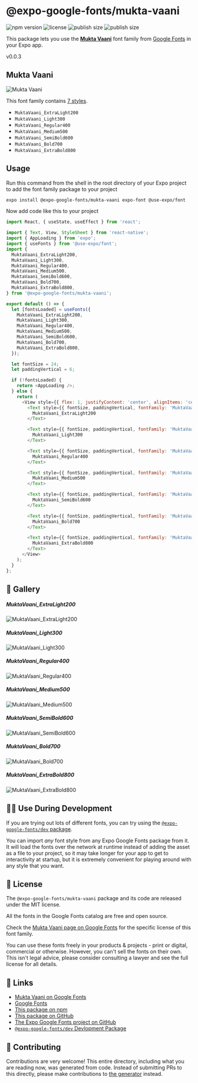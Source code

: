 # @expo-google-fonts/mukta-vaani

![npm version](https://flat.badgen.net/npm/v/@expo-google-fonts/mukta-vaani)
![license](https://flat.badgen.net/github/license/expo/google-fonts)
![publish size](https://flat.badgen.net/packagephobia/install/@expo-google-fonts/mukta-vaani)
![publish size](https://flat.badgen.net/packagephobia/publish/@expo-google-fonts/mukta-vaani)

This package lets you use the [**Mukta Vaani**](https://fonts.google.com/specimen/Mukta+Vaani) font family from [Google Fonts](https://fonts.google.com/) in your Expo app.

v0.0.3

## Mukta Vaani

![Mukta Vaani](./font-family.png)

This font family contains [7 styles](#-gallery).

- `MuktaVaani_ExtraLight200`
- `MuktaVaani_Light300`
- `MuktaVaani_Regular400`
- `MuktaVaani_Medium500`
- `MuktaVaani_SemiBold600`
- `MuktaVaani_Bold700`
- `MuktaVaani_ExtraBold800`

## Usage

Run this command from the shell in the root directory of your Expo project to add the font family package to your project
```sh
expo install @expo-google-fonts/mukta-vaani expo-font @use-expo/font
```

Now add code like this to your project
```js
import React, { useState, useEffect } from 'react';

import { Text, View, StyleSheet } from 'react-native';
import { AppLoading } from 'expo';
import { useFonts } from '@use-expo/font';
import {
  MuktaVaani_ExtraLight200,
  MuktaVaani_Light300,
  MuktaVaani_Regular400,
  MuktaVaani_Medium500,
  MuktaVaani_SemiBold600,
  MuktaVaani_Bold700,
  MuktaVaani_ExtraBold800,
} from '@expo-google-fonts/mukta-vaani';

export default () => {
  let [fontsLoaded] = useFonts({
    MuktaVaani_ExtraLight200,
    MuktaVaani_Light300,
    MuktaVaani_Regular400,
    MuktaVaani_Medium500,
    MuktaVaani_SemiBold600,
    MuktaVaani_Bold700,
    MuktaVaani_ExtraBold800,
  });

  let fontSize = 24;
  let paddingVertical = 6;

  if (!fontsLoaded) {
    return <AppLoading />;
  } else {
    return (
      <View style={{ flex: 1, justifyContent: 'center', alignItems: 'center' }}>
        <Text style={{ fontSize, paddingVertical, fontFamily: 'MuktaVaani_ExtraLight200' }}>
          MuktaVaani_ExtraLight200
        </Text>

        <Text style={{ fontSize, paddingVertical, fontFamily: 'MuktaVaani_Light300' }}>
          MuktaVaani_Light300
        </Text>

        <Text style={{ fontSize, paddingVertical, fontFamily: 'MuktaVaani_Regular400' }}>
          MuktaVaani_Regular400
        </Text>

        <Text style={{ fontSize, paddingVertical, fontFamily: 'MuktaVaani_Medium500' }}>
          MuktaVaani_Medium500
        </Text>

        <Text style={{ fontSize, paddingVertical, fontFamily: 'MuktaVaani_SemiBold600' }}>
          MuktaVaani_SemiBold600
        </Text>

        <Text style={{ fontSize, paddingVertical, fontFamily: 'MuktaVaani_Bold700' }}>
          MuktaVaani_Bold700
        </Text>

        <Text style={{ fontSize, paddingVertical, fontFamily: 'MuktaVaani_ExtraBold800' }}>
          MuktaVaani_ExtraBold800
        </Text>
      </View>
    );
  }
};

```

## 🔡 Gallery

##### MuktaVaani_ExtraLight200
![MuktaVaani_ExtraLight200](./29b1cbb5d158be22b06c5c6af360d55da720b6c8a7b9b218dd184cbfc2a97885.ttf.png)

##### MuktaVaani_Light300
![MuktaVaani_Light300](./b273ecb298d23bd198fdcf92d8137f3bb392abc1843e055c814580f254f3a4d2.ttf.png)

##### MuktaVaani_Regular400
![MuktaVaani_Regular400](./89cee2e2edc87643ff46594bc56da0b32e9f4fd9acb8b87979dda5d4da2bccb6.ttf.png)

##### MuktaVaani_Medium500
![MuktaVaani_Medium500](./5da49257aaa42ad92f5abf8235b58834033471554455112dea55a3a00761f1c0.ttf.png)

##### MuktaVaani_SemiBold600
![MuktaVaani_SemiBold600](./7f14d4f17f14c4106a7fe56a9e591a9ef7d89e8dee221d5b4d359cac2667f138.ttf.png)

##### MuktaVaani_Bold700
![MuktaVaani_Bold700](./6e1e0572586f30b3b9b794997b0b26cc725d41d3348eda988662d14d1fdc89b4.ttf.png)

##### MuktaVaani_ExtraBold800
![MuktaVaani_ExtraBold800](./09f9de8c00ef147925056cf61c1d7e324b50fd29b1fe15c95500c506ddd79aeb.ttf.png)


## 👩‍💻 Use During Development

If you are trying out lots of different fonts, you can try using the [`@expo-google-fonts/dev` package](https://github.com/expo/google-fonts/tree/master/font-packages/dev#readme).

You can import *any* font style from any Expo Google Fonts package from it. It will load the fonts
over the network at runtime instead of adding the asset as a file to your project, so it may take longer
for your app to get to interactivity at startup, but it is extremely convenient
for playing around with any style that you want.

## 📖 License

The `@expo-google-fonts/mukta-vaani` package and its code are released under the MIT license.

All the fonts in the Google Fonts catalog are free and open source.

Check the [Mukta Vaani page on Google Fonts](https://fonts.google.com/specimen/Mukta+Vaani) for the specific license of this font family.

You can use these fonts freely in your products & projects - print or digital, commercial or otherwise. However, you can't sell the fonts on their own. This isn't legal advice, please consider consulting a lawyer and see the full license for all details.

## 🔗 Links

- [Mukta Vaani on Google Fonts](https://fonts.google.com/specimen/Mukta+Vaani)
- [Google Fonts](https://fonts.google.com/)
- [This package on npm](https://www.npmjs.com/package/@expo-google-fonts/mukta-vaani)
- [This package on GitHub](https://github.com/expo/google-fonts/tree/master/font-packages/mukta-vaani)
- [The Expo Google Fonts project on GitHub](https://github.com/expo/google-fonts)
- [`@expo-google-fonts/dev` Devlopment Package](https://github.com/expo/google-fonts/tree/master/font-packages/dev)


## 🤝 Contributing

Contributions are very welcome! This entire directory, including what you are reading now, was generated from code. Instead of submitting PRs to this directly, please make contributions to [the generator](https://github.com/expo/google-fonts/tree/master/packages/generator) instead.
